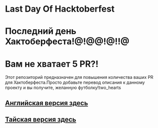 # Last Day Of Hacktoberfest 
# Последний день Хактоберфеста!@!@@!@!!@
Вам не хватает 5 PR?!
=======
Этот репозиторий предназначен для повышения количества ваших PR для Хактоберфеста.Просто добавьте перевод описания к данному проекту и вы получите, желанную футболку!two_hearts
## [Английская версия здесь](./README.md)
## [Тайская версия здесь](./README.TH.md)
